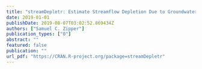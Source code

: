 ```yaml
---
title: "streamDepletr: Estimate Streamflow Depletion Due to Groundwater Pumping"
date: 2019-01-01
publishDate: 2019-08-07T03:02:52.869434Z
authors: ["Samuel C. Zipper"]
publication_types: ["0"]
abstract: ""
featured: false
publication: ""
url_pdf: "https://CRAN.R-project.org/package=streamDepletr"
---
```


